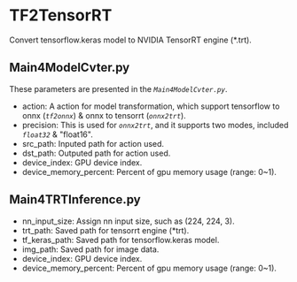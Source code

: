 # TF2TensorRT

Convert tensorflow.keras model to NVIDIA TensorRT engine (*.trt).

## Main4ModelCvter.py

These parameters are presented in the *`Main4ModelCvter.py`*.

* action: A action for model transformation, which support tensorflow to onnx (*`tf2onnx`*) & onnx to tensorrt (*`onnx2trt`*).
* precision: This is used for *`onnx2trt`*, and it supports two modes, included *`float32`* & "float16".
* src_path: Inputed path for action used.
* dst_path: Outputed path for action used.
* device_index: GPU device index.
* device_memory_percent: Percent of gpu memory usage (range: 0~1). 

## Main4TRTInference.py

* nn_input_size: Assign nn input size, such as (224, 224, 3).
* trt_path: Saved path for tensorrt engine (*trt).
* tf_keras_path: Saved path for tensorflow.keras model.
* img_path: Saved path for image data.
* device_index: GPU device index.
* device_memory_percent: Percent of gpu memory usage (range: 0~1). 